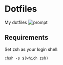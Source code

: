 # Dotfiles
My dotfiles
![prompt]()

## Requirements

Set zsh as your login shell:

    chsh -s $(which zsh)


<!-- END /templates/footer.md -->
